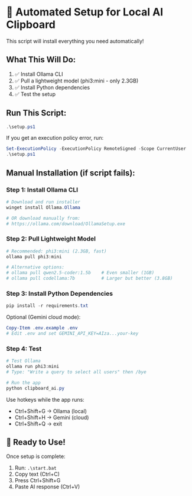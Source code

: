 # 🚀 Automated Setup for Local AI Clipboard

This script will install everything you need automatically!

## What This Will Do:

1. ✅ Install Ollama CLI
2. ✅ Pull a lightweight model (phi3:mini - only 2.3GB)
3. ✅ Install Python dependencies
4. ✅ Test the setup

## Run This Script:

```powershell
.\setup.ps1
```

If you get an execution policy error, run:
```powershell
Set-ExecutionPolicy -ExecutionPolicy RemoteSigned -Scope CurrentUser
.\setup.ps1
```

## Manual Installation (if script fails):

### Step 1: Install Ollama CLI

```powershell
# Download and run installer
winget install Ollama.Ollama

# OR download manually from:
# https://ollama.com/download/OllamaSetup.exe
```

### Step 2: Pull Lightweight Model

```powershell
# Recommended: phi3:mini (2.3GB, fast)
ollama pull phi3:mini

# Alternative options:
# ollama pull qwen2.5-coder:1.5b    # Even smaller (1GB)
# ollama pull codellama:7b          # Larger but better (3.8GB)
```

### Step 3: Install Python Dependencies

```powershell
pip install -r requirements.txt
```

Optional (Gemini cloud mode):

```powershell
Copy-Item .env.example .env
# Edit .env and set GEMINI_API_KEY=AIza...your-key
```

### Step 4: Test

```powershell
# Test Ollama
ollama run phi3:mini
# Type: "Write a query to select all users" then /bye

# Run the app
python clipboard_ai.py
```

Use hotkeys while the app runs:

- Ctrl+Shift+G → Ollama (local)
- Ctrl+Shift+H → Gemini (cloud)
- Ctrl+Shift+Q → exit

## 🎯 Ready to Use!

Once setup is complete:
1. Run: `.\start.bat`
2. Copy text (Ctrl+C)
3. Press Ctrl+Shift+G
4. Paste AI response (Ctrl+V)
